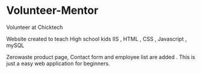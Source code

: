 # Volunteer-Mentor
Volunteer at Chicktech

Website created to teach High school kids IIS , HTML , CSS , Javascript , mySQL

Zerowaste product page, Contact form and employee list are added . This is just a easy web application for beginners.
